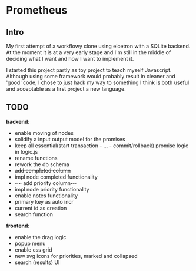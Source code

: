 # Prometheus
## Intro
My first attempt of a workflowy clone using elcetron with a SQLite backend. At the moment it is at a very early stage and I'm still in the middle of deciding what I want and how I want to implement it. 

I started this project partly as toy project to teach myself Javascript. Although using some framework would probably result in cleaner and 'good' code, I chose to just hack my way to something I think is both useful and acceptable as a first project a new language.

## TODO
__backend__:
 - enable moving of nodes
 - solidify a input output model for the promises
 - keep all essential(start transaction - ... - commit/rollback) promise logic in logic.js
 - rename functions
 - rework the db schema 
  - ~~add completed column~~
  - impl node completed functionality
  - ~~ add priority column~~
  - impl node priority functionality
  - enable notes functionality
  - primary key as auto incr
  - current id as creation
  - search function

__frontend__:
 - enable the drag logic
 - popup menu
 - enable css grid
 - new svg icons for priorities, marked and collapsed
 - search (results) UI